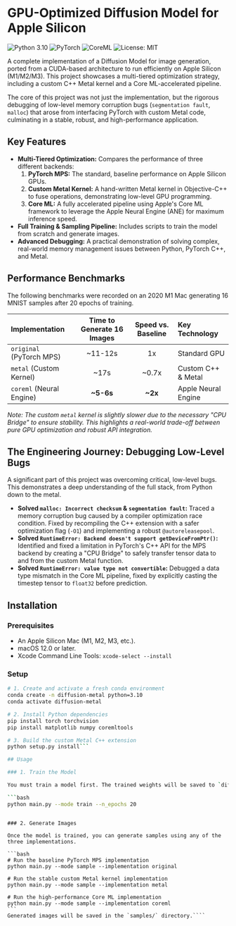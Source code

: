 # GPU-Optimized Diffusion Model for Apple Silicon

![Python 3.10](https://img.shields.io/badge/python-3.10-blue.svg)
![PyTorch](https://img.shields.io/badge/PyTorch-ee4c2c?logo=pytorch&logoColor=white)
![CoreML](https://img.shields.io/badge/CoreML-black?logo=apple&logoColor=white)
![License: MIT](https://img.shields.io/badge/License-MIT-yellow.svg)

A complete implementation of a Diffusion Model for image generation, ported from a CUDA-based architecture to run efficiently on Apple Silicon (M1/M2/M3). This project showcases a multi-tiered optimization strategy, including a custom C++ Metal kernel and a Core ML-accelerated pipeline.

The core of this project was not just the implementation, but the rigorous debugging of low-level memory corruption bugs (`segmentation fault`, `malloc`) that arose from interfacing PyTorch with custom Metal code, culminating in a stable, robust, and high-performance application.

## Key Features

-   **Multi-Tiered Optimization:** Compares the performance of three different backends:
    1.  **PyTorch MPS:** The standard, baseline performance on Apple Silicon GPUs.
    2.  **Custom Metal Kernel:** A hand-written Metal kernel in Objective-C++ to fuse operations, demonstrating low-level GPU programming.
    3.  **Core ML:** A fully accelerated pipeline using Apple's Core ML framework to leverage the Apple Neural Engine (ANE) for maximum inference speed.
-   **Full Training & Sampling Pipeline:** Includes scripts to train the model from scratch and generate images.
-   **Advanced Debugging:** A practical demonstration of solving complex, real-world memory management issues between Python, PyTorch C++, and Metal.

## Performance Benchmarks

The following benchmarks were recorded on an 2020 M1 Mac generating 16 MNIST samples after 20 epochs of training.

| Implementation | Time to Generate 16 Images | Speed vs. Baseline | Key Technology |
| :--- | :---: | :---: | :--- |
| `original` (PyTorch MPS) | ~11-12s | 1x | Standard GPU |
| `metal` (Custom Kernel) | ~17s | ~0.7x | Custom C++ & Metal |
| `coreml` (Neural Engine) | **~5-6s** | **~2x** | Apple Neural Engine |

*Note: The custom `metal` kernel is slightly slower due to the necessary "CPU Bridge" to ensure stability. This highlights a real-world trade-off between pure GPU optimization and robust API integration.*

## The Engineering Journey: Debugging Low-Level Bugs

A significant part of this project was overcoming critical, low-level bugs. This demonstrates a deep understanding of the full stack, from Python down to the metal.

-   **Solved `malloc: Incorrect checksum` & `segmentation fault`:** Traced a memory corruption bug caused by a compiler optimization race condition. Fixed by recompiling the C++ extension with a safer optimization flag (`-O1`) and implementing a robust `@autoreleasepool`.
-   **Solved `RuntimeError: Backend doesn't support getDeviceFromPtr()`:** Identified and fixed a limitation in PyTorch's C++ API for the MPS backend by creating a "CPU Bridge" to safely transfer tensor data to and from the custom Metal function.
-   **Solved `RuntimeError: value type not convertible`:** Debugged a data type mismatch in the Core ML pipeline, fixed by explicitly casting the timestep tensor to `float32` before prediction.

## Installation

### Prerequisites

-   An Apple Silicon Mac (M1, M2, M3, etc.).
-   macOS 12.0 or later.
-   Xcode Command Line Tools: `xcode-select --install`

### Setup

```bash
# 1. Create and activate a fresh conda environment
conda create -n diffusion-metal python=3.10
conda activate diffusion-metal

# 2. Install Python dependencies
pip install torch torchvision
pip install matplotlib numpy coremltools

# 3. Build the custom Metal C++ extension
python setup.py install```

## Usage

### 1. Train the Model

You must train a model first. The trained weights will be saved to `diffusion_model.pt`. Training for 20+ epochs is recommended for good image quality.

```bash
python main.py --mode train --n_epochs 20
```
````

### 2. Generate Images

Once the model is trained, you can generate samples using any of the three implementations.

```bash
# Run the baseline PyTorch MPS implementation
python main.py --mode sample --implementation original

# Run the stable custom Metal kernel implementation
python main.py --mode sample --implementation metal

# Run the high-performance Core ML implementation
python main.py --mode sample --implementation coreml
```
Generated images will be saved in the `samples/` directory.````
